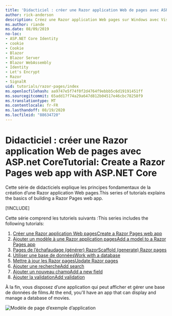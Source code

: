 ```yaml
---
title: 'Didacticiel : créer une Razor application Web de pages avec ASP.net Core'
author: rick-anderson
description: Créez une Razor application Web pages sur Windows avec Visual Studio, ASP.net Core et EF Core.
ms.author: riande
ms.date: 08/09/2019
no-loc:
- ASP.NET Core Identity
- cookie
- Cookie
- Blazor
- Blazor Server
- Blazor WebAssembly
- Identity
- Let's Encrypt
- Razor
- SignalR
uid: tutorials/razor-pages/index
ms.openlocfilehash: aa9747e5f74f0f2d4764f9ebbb5c6d19191451ff
ms.sourcegitcommit: 65add17f74a29a647d812b04517e46cbc78258f9
ms.translationtype: MT
ms.contentlocale: fr-FR
ms.lasthandoff: 08/19/2020
ms.locfileid: "88634720"
---
```

# <a name="tutorial-create-a-no-locrazor-pages-web-app-with-aspnet-core"></a><span data-ttu-id="fcb8b-103">Didacticiel : créer une Razor application Web de pages avec ASP.net Core</span><span class="sxs-lookup"><span data-stu-id="fcb8b-103">Tutorial: Create a Razor Pages web app with ASP.NET Core</span></span>

<span data-ttu-id="fcb8b-104">Cette série de didacticiels explique les principes fondamentaux de la création d’une Razor application Web pages.</span><span class="sxs-lookup"><span data-stu-id="fcb8b-104">This series of tutorials explains the basics of building a Razor Pages web app.</span></span> 

[!INCLUDE[](~/includes/advancedRP.md)]

<span data-ttu-id="fcb8b-105">Cette série comprend les tutoriels suivants :</span><span class="sxs-lookup"><span data-stu-id="fcb8b-105">This series includes the following tutorials:</span></span>

1. [<span data-ttu-id="fcb8b-106">Créer une Razor application Web pages</span><span class="sxs-lookup"><span data-stu-id="fcb8b-106">Create a Razor Pages web app</span></span>](xref:tutorials/razor-pages/razor-pages-start)
1. [<span data-ttu-id="fcb8b-107">Ajouter un modèle à une Razor application pages</span><span class="sxs-lookup"><span data-stu-id="fcb8b-107">Add a model to a Razor Pages app</span></span>](xref:tutorials/razor-pages/model)
1. [<span data-ttu-id="fcb8b-108">Pages de l’échafaudage (générer) Razor</span><span class="sxs-lookup"><span data-stu-id="fcb8b-108">Scaffold (generate) Razor pages</span></span>](xref:tutorials/razor-pages/page)
1. [<span data-ttu-id="fcb8b-109">Utiliser une base de données</span><span class="sxs-lookup"><span data-stu-id="fcb8b-109">Work with a database</span></span>](xref:tutorials/razor-pages/sql)
1. [<span data-ttu-id="fcb8b-110">Mettre à jour les Razor pages</span><span class="sxs-lookup"><span data-stu-id="fcb8b-110">Update Razor pages</span></span>](xref:tutorials/razor-pages/da1)
1. [<span data-ttu-id="fcb8b-111">Ajouter une recherche</span><span class="sxs-lookup"><span data-stu-id="fcb8b-111">Add search</span></span>](xref:tutorials/razor-pages/search)
1. [<span data-ttu-id="fcb8b-112">Ajouter un nouveau champ</span><span class="sxs-lookup"><span data-stu-id="fcb8b-112">Add a new field</span></span>](xref:tutorials/razor-pages/new-field)
1. [<span data-ttu-id="fcb8b-113">Ajouter la validation</span><span class="sxs-lookup"><span data-stu-id="fcb8b-113">Add validation</span></span>](xref:tutorials/razor-pages/validation)

<span data-ttu-id="fcb8b-114">À la fin, vous disposez d’une application qui peut afficher et gérer une base de données de films.</span><span class="sxs-lookup"><span data-stu-id="fcb8b-114">At the end, you'll have an app that can display and manage a database of movies.</span></span>

![Modèle de page d’exemple d’application](index/_static/sample-page.png)
